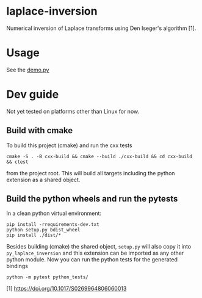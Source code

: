 # laplace-inversion
Numerical inversion of Laplace transforms using Den Iseger's algorithm [1].

# Usage

See the [demo.py](py_laplace_inversion/demo.py)

# Dev guide

Not yet tested on platforms other than Linux for now.

## Build with cmake 
To build this project (cmake) and run the cxx tests

```
cmake -S . -B cxx-build && cmake --build ./cxx-build && cd cxx-build && ctest
```

from the project root. This will build all targets including the python extension as a shared object.


## Build the python wheels and run the pytests

In a clean python virtual environment: 

```
pip install -rrequirements-dev.txt
python setup.py bdist_wheel
pip install ./dist/*
```

Besides building (cmake) the shared object, `setup.py` will also copy it into `py_laplace_inversion` and this extension can be imported as any other python module. 
Now you can run the python tests for the generated bindings

```
python -m pytest python_tests/
```


[1] https://doi.org/10.1017/S0269964806060013